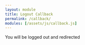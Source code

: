 ```yaml
---
layout: module
title: Logout Callback
permalink: /callback/
modules: [/assets/js/callback.js]
---
```

You will be logged out and redirected
